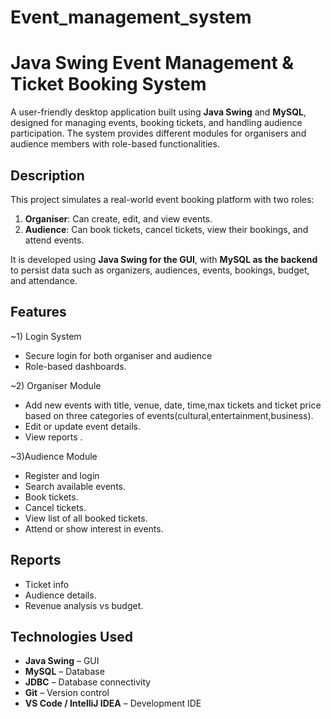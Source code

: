 # Event_management_system

#  Java Swing Event Management & Ticket Booking System

A user-friendly desktop application built using **Java Swing** and **MySQL**, designed for managing events, booking tickets, and handling audience participation. The system provides different modules for organisers and audience members with role-based functionalities.


## Description

This project simulates a real-world event booking platform with two roles:

1) **Organiser**: Can create, edit, and view events.
2) **Audience**: Can book tickets, cancel tickets, view their bookings, and attend events.

It is developed using **Java Swing for the GUI**, with **MySQL as the backend** to persist data such as organizers, audiences, events, bookings, budget, and attendance.

## Features

~1) Login System
- Secure login for both organiser and audience
- Role-based dashboards.

~2) Organiser Module
- Add new events with title, venue, date, time,max tickets and ticket price based on three categories of events(cultural,entertainment,business).
- Edit or update event details.
- View reports .
  
~3)Audience Module
- Register and login
- Search available events.
- Book tickets.
- Cancel tickets.
- View list of all booked tickets.
- Attend or show interest in events.

## Reports
- Ticket info
- Audience details.
- Revenue analysis vs budget.




##  Technologies Used

- **Java Swing** – GUI
- **MySQL** – Database
- **JDBC** – Database connectivity
- **Git** – Version control
- **VS Code / IntelliJ IDEA** – Development IDE





